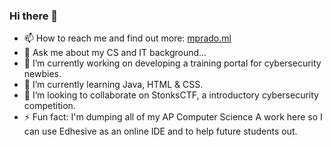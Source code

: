 ### Hi there 👋
- 📫 How to reach me and find out more: [mprado.ml](http://www.mprado.ml/)
- 💬 Ask me about my CS and IT background...
- 🔭 I’m currently working on developing a training portal for cybersecurity newbies.
- 🌱 I’m currently learning Java, HTML & CSS.
- 👯 I’m looking to collaborate on StonksCTF, a introductory cybersecurity competition.
- ⚡ Fun fact: I'm dumping all of my AP Computer Science A work here so I can use Edhesive as an online IDE and to help future students out.

